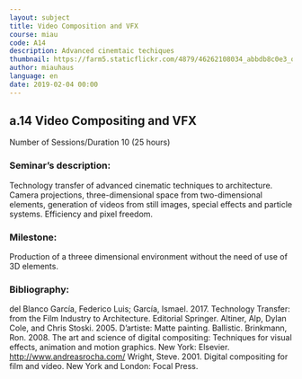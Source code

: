 ```yaml
---
layout: subject
title: Video Composition and VFX
course: miau
code: A14
description: Advanced cinemtaic techiques
thumbnail: https://farm5.staticflickr.com/4879/46262108034_abbdb8c0e3_o_d.jpg
author: miauhaus
language: en
date: 2019-02-04 00:00
---
```

## a.14 Video Compositing and VFX
Number of Sessions/Duration 10 (25 hours)

### Seminar’s description:
Technology transfer of advanced cinematic techniques to architecture. Camera projections, three-dimensional space from two-dimensional elements, generation of videos from still images, special effects and particle systems. Efficiency and pixel freedom.

### Milestone:
Production of a threee dimensional environment without the need of use of 3D elements.

### Bibliography:
del Blanco García, Federico Luis; García, Ismael. 2017. Technology Transfer: from the Film Industry to Architecture. Editorial Springer. 
Altiner, Alp, Dylan Cole, and Chris Stoski. 2005. D’artiste: Matte painting. Ballistic.
Brinkmann, Ron. 2008. The art and science of digital compositing: Techniques for visual effects, animation and motion graphics. New York: Elsevier.
http://www.andreasrocha.com/
Wright, Steve. 2001. Digital compositing for film and vídeo. New York and London: Focal Press.

